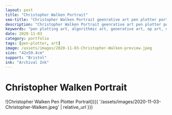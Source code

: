 ```yaml
---
layout: post
title: "Christopher Walken Portrait"
seo-title: "Christopher Walken Portrait geenrative art pen plotter portrait| Targz"
description: "Christopher Walken Portrait geenrative art pen plotter portrait,  42x59.4cm archival ink on Bristol paper."
keywords: "pen plotting art, algorithmic art, generative art, op art, mathematical art, geometric patterns, bristol paper, portrait plotting"
date: 2020-11-03
category: portfolio
tags: [pen-plotter, art]
image: /assets/images/2020-11-03-Christopher-Walken-preview.jpeg
size: "42x59.4cm"
support: "Bristol"
ink: "Archival Ink"
---
```


# Christopher Walken Portrait







![Christopher Walken Pen Plotter Portrait]({{ '/assets/images/2020-11-03-Christopher-Walken.jpeg' | relative_url }})